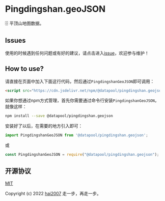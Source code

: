 # Pingdingshan.geoJSON
🗄️ 平顶山地图数据。

## Issues
使用的时候遇到任何问题或有好的建议，请点击进入[issue](https://github.com/hai2007/datapool/issues)，欢迎参与维护！

## How to use?

请直接在页面中加入下面这行代码，然后通过```PingdingshanGeoJSON```即可调用：

```html
<script src="https://cdn.jsdelivr.net/npm/@datapool/pingdingshan.geojson@1"></script>
```

如果你想通过npm方式管理，首先你需要通过命令行安装``````PingdingshanGeoJSON``````，就像这样：

```bash
npm install --save @datapool/pingdingshan.geojson
```

安装好了以后，在需要的地方引入即可：

```js
import PingdingshanGeoJSON from '@datapool/pingdingshan.geojson';
```

或

```js
const PingdingshanGeoJSON = require("@datapool/pingdingshan.geojson");
```

开源协议
---------------------------------------
[MIT](https://github.com/hai2007/datapool/blob/master/LICENSE)

Copyright (c) 2022 [hai2007](https://hai2007.gitee.io/sweethome/) 走一步，再走一步。
